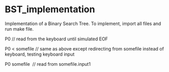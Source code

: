 # BST_implementation
Implementation of a Binary Search Tree. To implement, import all files and run make file.


P0 // read from the keyboard until simulated EOF

P0 < somefile // same as above except redirecting from somefile instead of keyboard, testing keyboard input

P0 somefile  // read from somefile.input1


